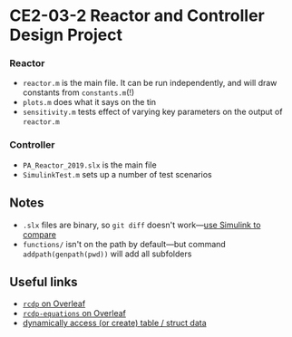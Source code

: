 # CE2-03-2 Reactor and Controller Design Project

### Reactor

- `reactor.m` is the main file. It can be run independently, and will draw constants from `constants.m`(!)
- `plots.m` does what it says on the tin
- `sensitivity.m` tests effect of varying key parameters on the output of `reactor.m`

### Controller

- `PA_Reactor_2019.slx` is the main file
- `SimulinkTest.m` sets up a number of test scenarios

## Notes

- `.slx` files are binary, so `git diff` doesn't work—[use Simulink to compare](https://uk.mathworks.com/help/simulink/ug/merge-simulink-models-from-the-comparison-report.html)
- `functions/` isn't on the path by default—but command `addpath(genpath(pwd))` will add all subfolders

## Useful links

- [`rcdp` on Overleaf](https://www.overleaf.com/project/5c79642b6137e10d5ee8b4ef)
- [`rcdp-equations` on Overleaf](https://www.overleaf.com/project/5c6e80e80219993c39a6dd8a)
- [dynamically access (or create) table / struct data](https://uk.mathworks.com/help/matlab/matlab_prog/generate-field-names-from-variables.html)
